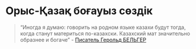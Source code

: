 # Орыс-Қазақ боғауыз сөздік

> “Иногда я думаю: говорить на родном языке казахи будут тогда, когда станут материться по-казахски. Казахский мат значительно образнее и богаче” - [Писатель Герольд БЕЛЬГЕР](https://www.caravan.kz/gazeta/vam-mat-69712/)
